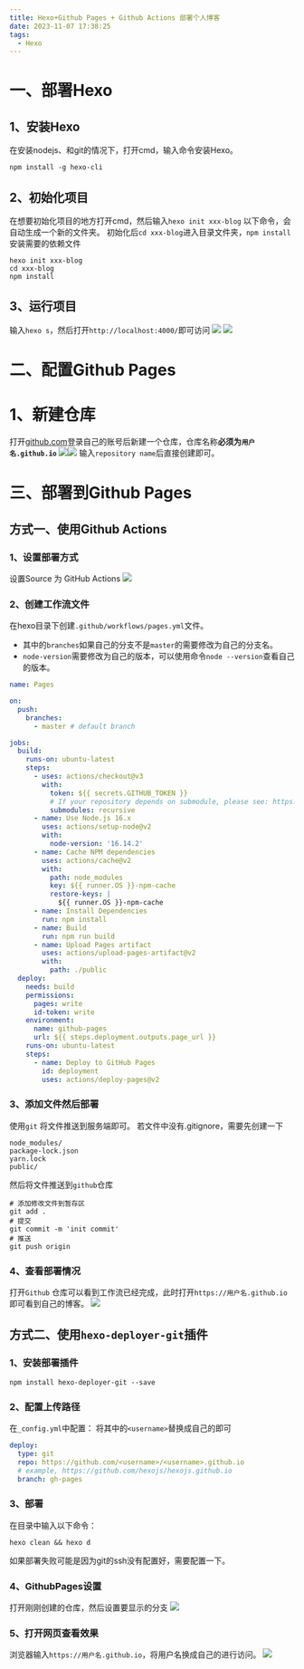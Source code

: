```yaml
---
title: Hexo+Github Pages + Github Actions 部署个人博客
date: 2023-11-07 17:38:25
tags:
  - Hexo
---
```

# 一、部署Hexo
## 1、安装Hexo
在安装nodejs、和git的情况下，打开cmd，输入命令安装Hexo。
```Shell
npm install -g hexo-cli
```
## 2、初始化项目
在想要初始化项目的地方打开cmd，然后输入`hexo init xxx-blog` 以下命令，会自动生成一个新的文件夹。
初始化后`cd xxx-blog`进入目录文件夹，`npm install`安装需要的依赖文件
```Shell
hexo init xxx-blog
cd xxx-blog
npm install
```
## 3、运行项目
输入`hexo s`，然后打开`http://localhost:4000/`即可访问
![](../img/Pasted%20image%2020231106161324.png)
![](../img/Pasted%20image%2020231106161254.png)
# 二、配置Github Pages
# 1、新建仓库
打开[github.com](https://github.com/)登录自己的账号后新建一个仓库，仓库名称**必须为`用户名.github.io`**
![](../img/Pasted%20image%2020231106161842.png)![](../img/Pasted%20image%2020231107162634.png)
输入`repository name`后直接创建即可。
# 三、部署到Github Pages
## 方式一、使用Github Actions
### 1、设置部署方式
设置Source 为 GitHub Actions
![](../img/Pasted%20image%2020231107172939.png)
### 2、创建工作流文件
在hexo目录下创建`.github/workflows/pages.yml`文件。
- 其中的`branches`如果自己的分支不是`master`的需要修改为自己的分支名。
- `node-version`需要修改为自己的版本，可以使用命令`node --version`查看自己的版本。
```yml
name: Pages

on:
  push:
    branches:
      - master # default branch

jobs:
  build:
    runs-on: ubuntu-latest
    steps:
      - uses: actions/checkout@v3
        with:
          token: ${{ secrets.GITHUB_TOKEN }}
          # If your repository depends on submodule, please see: https://github.com/actions/checkout
          submodules: recursive
      - name: Use Node.js 16.x
        uses: actions/setup-node@v2
        with:
          node-version: '16.14.2'
      - name: Cache NPM dependencies
        uses: actions/cache@v2
        with:
          path: node_modules
          key: ${{ runner.OS }}-npm-cache
          restore-keys: |
            ${{ runner.OS }}-npm-cache
      - name: Install Dependencies
        run: npm install
      - name: Build
        run: npm run build
      - name: Upload Pages artifact
        uses: actions/upload-pages-artifact@v2
        with:
          path: ./public
  deploy:
    needs: build
    permissions:
      pages: write
      id-token: write
    environment:
      name: github-pages
      url: ${{ steps.deployment.outputs.page_url }}
    runs-on: ubuntu-latest
    steps:
      - name: Deploy to GitHub Pages
        id: deployment
        uses: actions/deploy-pages@v2
```
### 3、添加文件然后部署
使用`git` 将文件推送到服务端即可。
若文件中没有.gitignore，需要先创建一下
```text
node_modules/
package-lock.json
yarn.lock
public/
```
然后将文件推送到`github`仓库
```Shell
# 添加修改文件到暂存区
git add .
# 提交
git commit -m 'init commit'
# 推送
git push origin
```
### 4、查看部署情况
打开`Github` 仓库可以看到工作流已经完成，此时打开`https://用户名.github.io`即可看到自己的博客。
![](../img/Pasted%20image%2020231107173632.png)
## 方式二、使用`hexo-deployer-git`插件
### 1、安装部署插件
```Shell
npm install hexo-deployer-git --save
```
### 2、配置上传路径
在`_config.yml`中配置：
将其中的`<username>`替换成自己的即可

```yml
deploy:  
  type: git  
  repo: https://github.com/<username>/<username>.github.io  
  # example, https://github.com/hexojs/hexojs.github.io  
  branch: gh-pages
```
### 3、部署
在目录中输入以下命令：
```Shell
hexo clean && hexo d
```
如果部署失败可能是因为git的ssh没有配置好，需要配置一下。
### 4、GithubPages设置
打开刚刚创建的仓库，然后设置要显示的分支
![](../img/Pasted%20image%2020231107163852.png)
### 5、打开网页查看效果
浏览器输入`https://用户名.github.io`，将用户名换成自己的进行访问。
![](../img/Pasted%20image%2020231107171041.png)